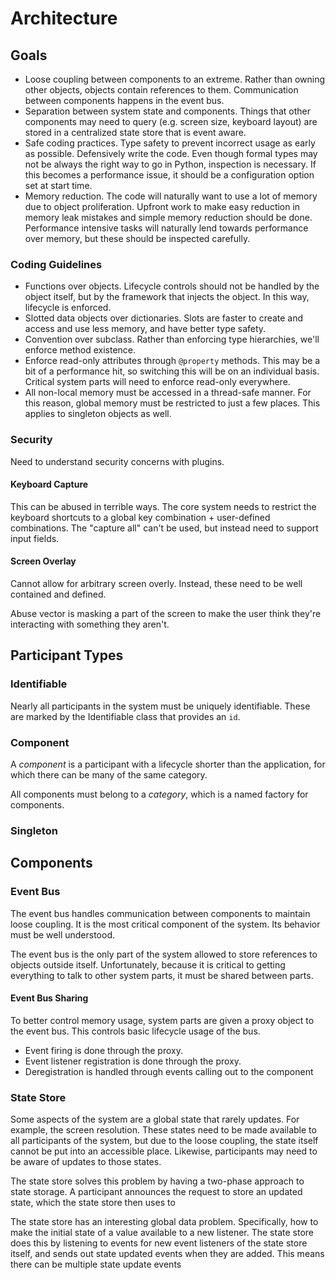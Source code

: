 # Architecture

## Goals

* Loose coupling between components to an extreme.  Rather than owning other objects, objects contain references to them.  Communication between components happens in the event bus.
* Separation between system state and components.  Things that other components may need to query (e.g. screen size, keyboard layout) are stored in a centralized state store that is event aware.
* Safe coding practices.  Type safety to prevent incorrect usage as early as possible.  Defensively write the code.  Even though formal types may not be always the right way to go in Python, inspection is necessary.  If this becomes a performance issue, it should be a configuration option set at start time.
* Memory reduction.  The code will naturally want to use a lot of memory due to object proliferation.  Upfront work to make easy reduction in memory leak mistakes and simple memory reduction should be done.  Performance intensive tasks will naturally lend towards performance over memory, but these should be inspected carefully.

### Coding Guidelines

* Functions over objects.  Lifecycle controls should not be handled by the object itself, but by the framework that injects the object.  In this way, lifecycle is enforced.
* Slotted data objects over dictionaries.  Slots are faster to create and access and use less memory, and have better type safety.
* Convention over subclass.  Rather than enforcing type hierarchies, we'll enforce method existence.
* Enforce read-only attributes through `@property` methods.  This may be a bit of a performance hit, so switching this will be on an individual basis.  Critical system parts will need to enforce read-only everywhere.
* All non-local memory must be accessed in a thread-safe manner.  For this reason, global memory must be restricted to just a few places.  This applies to singleton objects as well.

### Security

Need to understand security concerns with plugins.

#### Keyboard Capture

This can be abused in terrible ways.  The core system needs to restrict the keyboard shortcuts to a global key combination + user-defined combinations.  The "capture all" can't be used, but instead need to support input fields.

#### Screen Overlay

Cannot allow for arbitrary screen overly.  Instead, these need to be well contained and defined.

Abuse vector is masking a part of the screen to make the user think they're interacting with something they aren't.

## Participant Types

### Identifiable

Nearly all participants in the system must be uniquely identifiable.  These are marked by the Identifiable class that provides an `id`.

### Component

A *component* is a participant with a lifecycle shorter than the application, for which there can be many of the same category.

All components must belong to a *category*, which is a named factory for components.


### Singleton


## Components

### Event Bus

The event bus handles communication between components to maintain loose coupling.  It is the most critical component of the system.  Its behavior must be well understood.

The event bus is the only part of the system allowed to store references to objects outside itself.  Unfortunately, because it is critical to getting everything to talk to other system parts, it must be shared between parts.

#### Event Bus Sharing

To better control memory usage, system parts are given a proxy object to the event bus.  This controls basic lifecycle usage of the bus.

* Event firing is done through the proxy.
* Event listener registration is done through the proxy.
* Deregistration is handled through events calling out to the component

### State Store

Some aspects of the system are a global state that rarely updates.  For example, the screen resolution.  These states need to be made available to all participants of the system, but due to the loose coupling, the state itself cannot be put into an accessible place.  Likewise, participants may need to be aware of updates to those states.

The state store solves this problem by having a two-phase approach to state storage.  A participant announces the request to store an updated state, which the state store then uses to

The state store has an interesting global data problem.  Specifically, how to make the initial state of a value available to a new listener.  The state store does this by listening to events for new event listeners of the state store itself, and sends out state updated events when they are added.  This means there can be multiple state update events 
